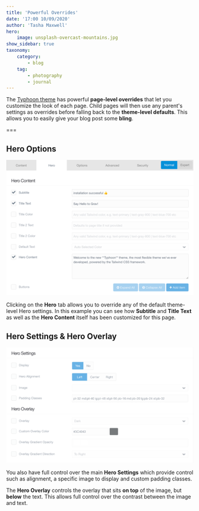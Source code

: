 ```yaml
---
title: 'Powerful Overrides'
date: '17:00 10/09/2020'
author: 'Tasha Maxwell'
hero:
    image: unsplash-overcast-mountains.jpg
show_sidebar: true
taxonomy:
    category:
        - blog
    tag:
        - photography
        - journal
---
```


The [Typhoon theme](https://getgrav.org/premium/typhoon) has powerful **page-level overrides** that let you customize the look of each page.  Child pages will then use any parent's settings as overrides before falling back to the **theme-level defaults**. This allows you to easily give your blog post some **bling**.

===

## Hero Options

![Hero Options](hero-content.png?classes=shadow-2xl,w-5/6,mx-auto)

Clicking on the **Hero** tab allows you to override any of the default theme-level Hero settings.  In this example you can see how **Subtitle** and **Title Text** as well as the **Hero Content** itself has been customized for this page.

## Hero Settings & Hero Overlay

![Hero Settings & Overlay](hero-settings.png?classes=shadow-2xl,w-5/6,mx-auto)

You also have full control over the main **Hero Settings** which provide control such as alignment, a specific image to display and custom padding classes.

The **Hero Overlay** controls the overlay that sits **on top** of the image, but **below** the text.  This allows full control over the contrast between the image and text.
